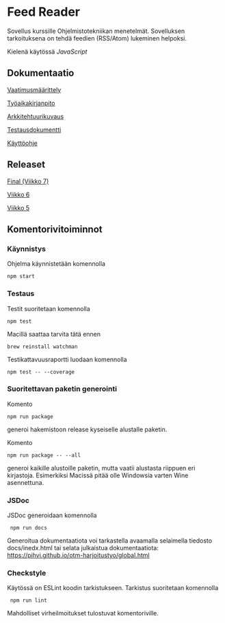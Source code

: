 # Feed Reader

Sovellus kurssille Ohjelmistotekniikan menetelmät.
Sovelluksen tarkoituksena on tehdä feedien (RSS/Atom) lukeminen helpoksi. 

Kielenä käytössä *JavaScript*

## Dokumentaatio

[Vaatimusmäärittely](dokumentaatio/vaatimusmaarittely.md)

[Työaikakirjanpito](dokumentaatio/tyoaika.md)

[Arkkitehtuurikuvaus](dokumentaatio/arkkitehtuuri.md)

[Testausdokumentti](dokumentaatio/testaus.md)

[Käyttöohje](dokumentaatio/kayttoohje.md)

## Releaset

[Final (Viikko 7)](https://github.com/pihvi/otm-harjoitustyo/releases/tag/final)

[Viikko 6](https://github.com/pihvi/otm-harjoitustyo/releases/tag/viikko6)

[Viikko 5](https://github.com/pihvi/otm-harjoitustyo/releases/tag/viikko5)

## Komentorivitoiminnot

### Käynnistys

Ohjelma käynnistetään komennolla

```
npm start
```

### Testaus

Testit suoritetaan komennolla

```
npm test
```

Macillä saattaa tarvita tätä ennen

```
brew reinstall watchman
```


Testikattavuusraportti luodaan komennolla

```
npm test -- --coverage
```

### Suoritettavan paketin generointi

Komento

```
npm run package
```

generoi hakemistoon release kyseiselle alustalle paketin.


Komento

```
npm run package -- --all
```

generoi kaikille alustoille paketin, mutta vaatii alustasta riippuen eri kirjastoja.
Esimerkiksi Macissä pitää olle Windowsia varten Wine asennettuna.

### JSDoc

JSDoc generoidaan komennolla

```
 npm run docs
```

Generoitua dokumentaatiota voi tarkastella avaamalla selaimella tiedosto docs/inedx.html
tai selata julkaistua dokumentaatiota: https://pihvi.github.io/otm-harjoitustyo/global.html

### Checkstyle

Käytössä on ESLint koodin tarkistukseen. Tarkistus suoritetaan komennolla

```
 npm run lint
```

Mahdolliset virheilmoitukset tulostuvat komentoriville.
